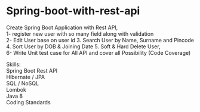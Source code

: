 # Spring-boot-with-rest-api

Create Spring Boot Application with Rest API,<br>
1- register new user with so many field along with validation<br>
2- Edit User base on user id 3. Search User by Name, Surname and Pincode 4. Sort User by DOB & Joining Date 5. Soft & Hard Delete User,<br>
6- Write Unit test case for All API and cover all Possibility (Code Coverage)<br>

Skills:<br>
Spring Boot Rest API<br>
Hibernate / JPA<br>
SQL / NoSQL<br>
Lombok<br>
Java 8<br>
Coding Standards
